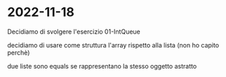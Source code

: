 # 2022-11-18

Decidiamo di svolgere l'esercizio  01-IntQueue

decidiamo di usare come struttura  l'array rispetto alla  lista (non ho capito perchè)

due  liste sono equals se rappresentano la  stesso oggetto astratto
